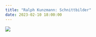 ```yaml
---
title: "Ralph Kunzmann: Schnittbilder"
date: 2023-02-10 18:00:00
---
```


![](/img/2023-02-10-ralph-kunzmann-schnittbilder/01.jpg)
